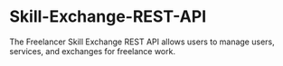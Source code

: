 # Skill-Exchange-REST-API
The Freelancer Skill Exchange REST API allows users to manage users, services, and exchanges for freelance work.
